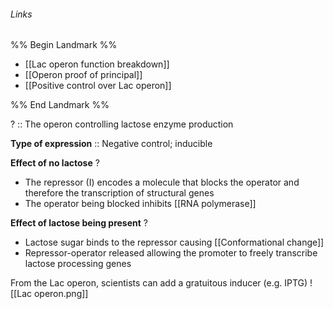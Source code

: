 ###### Links
%% Begin Landmark %%
- [[Lac operon function breakdown]]
- [[Operon proof of principal]]
- [[Positive control over Lac operon]]

%% End Landmark %%

? :: The operon controlling lactose enzyme production

**Type of expression** :: Negative control; inducible 

**Effect of no lactose**
?
- The repressor (I) encodes a molecule that blocks the operator and therefore the transcription of structural genes
- The operator being blocked inhibits [[RNA polymerase]]

**Effect of lactose being present**
?
- Lactose sugar binds to the repressor causing [[Conformational change]]
- Repressor-operator released allowing the promoter to freely transcribe lactose processing genes

From the Lac operon, scientists can add a gratuitous inducer (e.g. IPTG)
![[Lac operon.png]]
